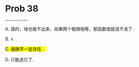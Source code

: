# Prob 38

<img src="/Users/yangdong/Library/CloudStorage/OneDrive-Personal/Media/Knowledge Base.media/Screenshot_20220215-134555.jpg" alt="Screenshot_20220215-134555" style="zoom: 33%;" />

A. 错的，啥也推不出来，如果两个极限相等，那函数值就说不准了．

B. ≥

<mark>C. 极限不一定存在．</mark>

D. 只能选它了．
